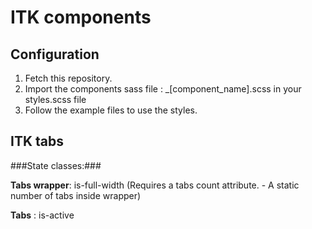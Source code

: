 ITK components
==================

Configuration
-------------
1. Fetch this repository.
2. Import the components sass file : _[component_name].scss in your styles.scss file
3. Follow the example files to use the styles.


ITK tabs
--------

###State classes:###

**Tabs wrapper**: is-full-width (Requires a tabs count attribute. -  A static number of tabs inside wrapper)

**Tabs** : is-active